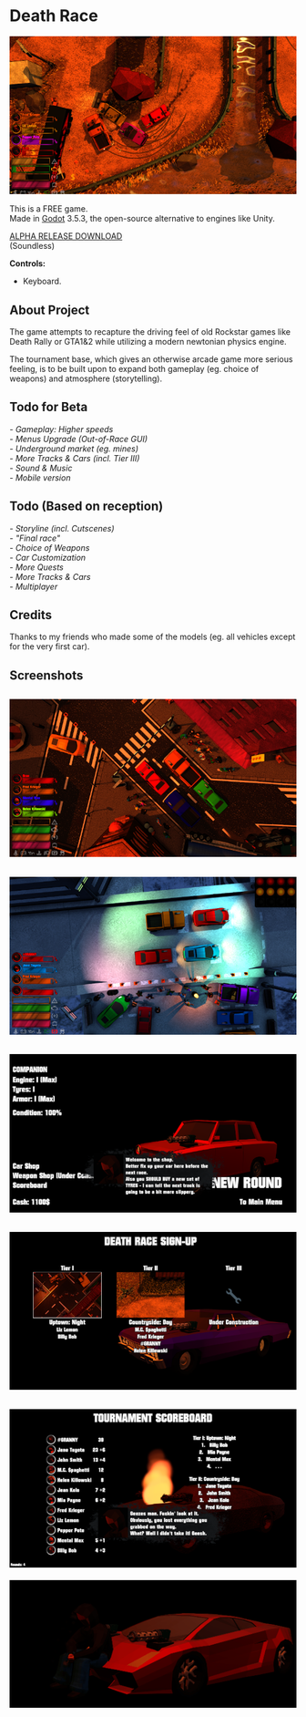 # Death Race  
  
![main_preview](_screenshots/00.png)  
  
This is a FREE game.  
Made in [Godot](https://github.com/godotengine/godot) 3.5.3, the open-source alternative to engines like Unity.

[ALPHA RELEASE DOWNLOAD](https://github.com/Dark-Gran/Death-Race/releases/tag/v0.1)  
(Soundless)  
  
**Controls:**  
- Keyboard.  
  
## About Project  
  
The game attempts to recapture the driving feel of old Rockstar games like Death Rally or GTA1&2 while utilizing a modern newtonian physics engine.  
  
The tournament base, which gives an otherwise arcade game more serious feeling, is to be built upon to expand both gameplay (eg. choice of weapons) and atmosphere (storytelling).  
  
## Todo for Beta  
  
_- Gameplay: Higher speeds_  
_- Menus Upgrade (Out-of-Race GUI)_  
_- Underground market (eg. mines)_  
_- More Tracks & Cars (incl. Tier III)_  
_- Sound & Music_  
_- Mobile version_  


## Todo (Based on reception)
_- Storyline (incl. Cutscenes)_  
_- "Final race"_  
_- Choice of Weapons_  
_- Car Customization_  
_- More Quests_  
_- More Tracks & Cars_  
_- Multiplayer_  
  
## Credits  
  
Thanks to my friends who made some of the models (eg. all vehicles except for the very first car).  
  
## Screenshots  
  
![preview1](_screenshots/01.png)  
---  
![preview2](_screenshots/02.png)  
---  
![preview3](_screenshots/03.png)  
---  
![preview4](_screenshots/04.png)  
---  
![preview5](_screenshots/05.png)  
---
![preview6](_screenshots/preview.gif)  
  
